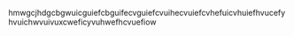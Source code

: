 hmwgcjhdgcbgwuicguiefcbguifecvguiefcvuihecvuiefcvhefuicvhuiefhvucefyhvuichwvuivuxcweficyvuhwefhcvuefiow
